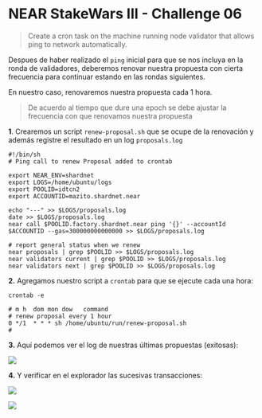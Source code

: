 # NEAR StakeWars III - Challenge 06

> Create a cron task on the machine running node validator that allows ping to network automatically.

Despues de haber realizado el `ping` inicial para que se nos incluya en la ronda de validadores, deberemos renovar nuestra propuesta con cierta frecuencia para continuar estando en las rondas siguientes.

En nuestro caso, renovaremos nuestra propuesta cada 1 hora.

> De acuerdo al tiempo que dure una epoch se debe ajustar la frecuencia con que renovamos nuestra propuesta

**1**. Crearemos un script `renew-proposal.sh` que se ocupe de la renovación y además registre el resultado en un log `proposals.log`

~~~
#!/bin/sh
# Ping call to renew Proposal added to crontab

export NEAR_ENV=shardnet
export LOGS=/home/ubuntu/logs
export POOLID=idtcn2
export ACCOUNTID=mazito.shardnet.near

echo "---" >> $LOGS/proposals.log
date >> $LOGS/proposals.log
near call $POOLID.factory.shardnet.near ping '{}' --accountId $ACCOUNTID --gas=300000000000000 >> $LOGS/proposals.log

# report general status when we renew
near proposals | grep $POOLID >> $LOGS/proposals.log
near validators current | grep $POOLID >> $LOGS/proposals.log
near validators next | grep $POOLID >> $LOGS/proposals.log
~~~

**2.** Agregamos nuestro script a `crontab` para que se ejecute cada una hora:

~~~
crontab -e
~~~
~~~
# m h  dom mon dow   command
# renew proposal every 1 hour
0 */1  * * * sh /home/ubuntu/run/renew-proposal.sh
#
~~~

**3.** Aquí podemos ver el log de nuestras últimas propuestas (exitosas):

![](./Selecci%C3%B3n_084.png)

**4.** Y verificar en el explorador las sucesivas transacciones:

![](./Selecci%C3%B3n_086.png)

![](./Selecci%C3%B3n_087.png)

